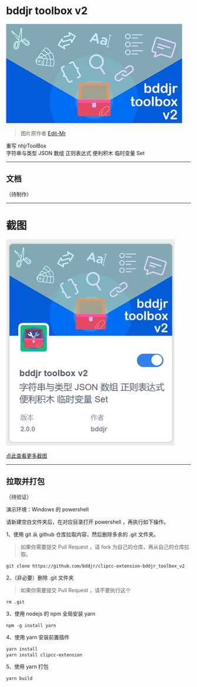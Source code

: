 # bddjr toolbox v2

![./assets/icon.png](./assets/icon.png)  

> 图片原作者 [Edit-Mr](https://github.com/Edit-Mr)  

重写 nhjrToolBox  
字符串与类型 JSON 数组 正则表达式 便利积木 临时变量 Set  

***
## 文档
（待制作）

***
# 截图

![./README-pic/屏幕截图%202023-06-27%20132309.png](./README-pic/屏幕截图%202023-06-27%20132309.png)

[点此查看更多截图](./README-pic/README.md)

***
## 拉取并打包
（待验证）  

演示环境：Windows 的 powershell  

请新建空白文件夹后，在对应目录打开 powershell ，再执行如下操作。  

1、使用 git 从 github 仓库拉取内容，然后删除多余的 .git 文件夹。  
> 如果你需要提交 Pull Request ，请 fork 为自己的仓库，再从自己的仓库拉取。
```
git clone https://github.com/bddjr/clipcc-extension-bddjr_toolbox_v2
```

2、（非必要）删除 .git 文件夹
> 如果你需要提交 Pull Request ，请不要执行这个
```
rm .git
```

3、使用 nodejs 的 npm 全局安装 yarn  
```
npm -g install yarn
```

4、使用 yarn 安装前置插件
```
yarn install
yarn install clipcc-extension
```

5、使用 yarn 打包
```
yarn build
```
